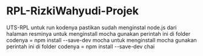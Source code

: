 # RPL-RizkiWahyudi-Projek
UTS-RPL
untuk run kodenya pastikan sudah menginstal node.js dari halaman resminya
untuk menginstall mocha gunakan perintah ini di folder codenya = npm install --save-dev mocha
untuk menginstall mocha gunakan perintah ini di folder codenya = npm install --save-dev chai
